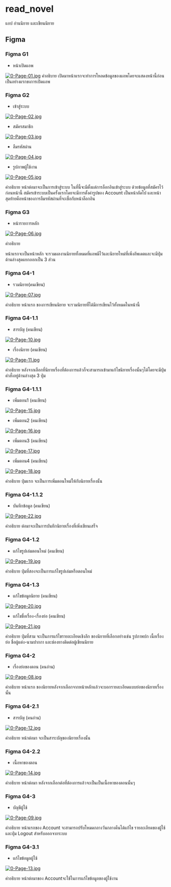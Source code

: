 # read_novel

แอป อ่านนิยาย และเขียนนิยาย
## Figma
### Figma G1

- หน้าเปิดแอพ

[![0-Page-01.jpg](https://i.postimg.cc/0yJ43WHb/0-Page-01.jpg)](https://postimg.cc/xXngNRQ2)
คำอธิบาย
เปิดมาหน้าแรกจะทำการโหลดข้อมูลของแอพโดยจะแสดงหน้านี้ก่อนเป็นอย่างแรกขงการเปิดแอพ
### Figma G2

- เข้าสู่ระบบ

[![0-Page-02.jpg](https://i.postimg.cc/fbRd1gMY/0-Page-02.jpg)](https://postimg.cc/Wdxtk8F4)

- สมัครสมาชิก

[![0-Page-03.jpg](https://i.postimg.cc/tgnq1h5L/0-Page-03.jpg)](https://postimg.cc/xkYDhNBR)

- ลืมรหัสผ่าน

[![0-Page-04.jpg](https://i.postimg.cc/kGJPy8QM/0-Page-04.jpg)](https://postimg.cc/0MB4kzXh)

- รูปภาพผู้ใช้งาน

[![0-Page-05.jpg](https://i.postimg.cc/zGsmc4Cc/0-Page-05.jpg)](https://postimg.cc/QFJnB4nQ)

คำอธิบาย
หน้าต่อมาจะเป็นการเข้าสู่ระบบ ในที่นี้จะมีตั้งแต่การล็อกอินเข้าสู่ระบบ ด้วยข้อมูลที่สมัครไว้ก่อนหน้านี้ สมัครเข้าระบบเป็นครั้งแรกโดยจะมีการตั้งค่ารูปของ Account เป็นหน้าถัดไป และหน้าสุดท้ายคือหน้าของการลืมรหัสผ่านที่จะเชื่อกับหน้าล็อกอิน

### Figma G3

- หน้ารายการหลัก

[![0-Page-06.jpg](https://i.postimg.cc/fLbvjR3n/0-Page-06.jpg)](https://postimg.cc/VS3Mz1BD)

คำอธิบาย

หน้าแรกจะเป็นหน้าหลัก จะรวมผลงานนิยายทั้งหมดที่แอพมีไว้และนิยายใหม่ที่เพิ่งอัพเดตและจะมีปุ่มด้านล่างสุดแยกออกเป็น 3 ส่วน

### Figma G4-1

- รวมนิยาย(คนเขียน)

[![0-Page-07.jpg](https://i.postimg.cc/zfzQ65Lp/0-Page-07.jpg)](https://postimg.cc/gx74LCH6)

คำอธิบาย
หน้าแรก ของการเขียนนิยาย จะรวมนิยายที่ได้มีการเขียนไว้ทั้งหมดในหน้านี้

### Figma G4-1.1

- สารบัญ (คนเขียน)

[![0-Page-10.jpg](https://i.postimg.cc/pXkzkHHP/0-Page-10.jpg)](https://postimg.cc/crgv4PCz)

- เรื่องนิยาย (คนเขียน)

[![0-Page-11.jpg](https://i.postimg.cc/PJyp6m0S/0-Page-11.jpg)](https://postimg.cc/vx1ZT6Yn)

คำอธิบาย
หลังจากเลือกที่นิยายเรื่องที่ต้องการแล้วก็จะสามารถเข้ามาแก้ไขนิยายเรื่องนั้นๆได้โดยจะมีปุ่มคำสั่งอยู่ด้านล่างสุด 3 ปุ่ม

### Figma G4-1.1.1

- เพิ่มตอน1 (คนเขียน)

[![0-Page-15.jpg](https://i.postimg.cc/Vkqy2DKs/0-Page-15.jpg)](https://postimg.cc/dhVSymMg)

- เพิ่มตอน2 (คนเขียน)

[![0-Page-16.jpg](https://i.postimg.cc/fWdhxzY0/0-Page-16.jpg)](https://postimg.cc/grG5pPSY)

- เพิ่มตอน3 (คนเขียน)

[![0-Page-17.jpg](https://i.postimg.cc/vHmLJBX4/0-Page-17.jpg)](https://postimg.cc/V53CMzxw)

- เพิ่มตอน4 (คนเขียน)

[![0-Page-18.jpg](https://i.postimg.cc/GpzpncXp/0-Page-18.jpg)](https://postimg.cc/Ny9t1wqh)

คำอธิบาย
ปุ่มแรก จะเป็นการเพิ่มตอนใหม่ให้กับนิยายเรื่องนั้น

### Figma G4-1.1.2

- บันทึกข้อมูล (คนเขียน)

[![0-Page-22.jpg](https://i.postimg.cc/Zqg55fhk/0-Page-22.jpg)](https://postimg.cc/CZGgvs1J)

คำอธิบาย
ต่อมาจะเป็นการบันทึกนิยายเรื่องที่เพิ่งเขียนเสร็จ

### Figma G4-1.2

- แก้ไขรูปเล่มตอนใหม่ (คนเขียน)

[![0-Page-19.jpg](https://i.postimg.cc/DfS16DzG/0-Page-19.jpg)](https://postimg.cc/MX8cK9VZ)

คำอธิบาย
ปุ่มที่สองจะเป็นการแก้ไขรูปเล่มหรือตอนใหม่

### Figma G4-1.3

- แก้ไขข้อมูลนิยาย (คนเขียน)

[![0-Page-20.jpg](https://i.postimg.cc/44pxXbLM/0-Page-20.jpg)](https://postimg.cc/qgMTLndX)

- แก้ไขชื่อเรื่อง-เรื่องย่อ (คนเขียน)

[![0-Page-21.jpg](https://i.postimg.cc/5tHfTwQs/0-Page-21.jpg)](https://postimg.cc/zLrmRHjh)

คำอธิบาย
ปุ่มที่สาม จะเป็นการแก้ไขรายละเอียดเชิงลึก ของนิยายที่เลือกอย่างเช่น รูปภาพปก เนื้อเรื่องย่อ ชื่อผู้แต่ง-นามปากกา และช่องทางติดต่อผู้เขียนนิยาย

### Figma G4-2

- เรื่องย่อของตอน (คนอ่าน)

[![0-Page-08.jpg](https://i.postimg.cc/L8Hv6DH8/0-Page-08.jpg)](https://postimg.cc/MvF19yMC)

คำอธิบาย
หน้าแรก ของนิยายหลังจากเลือกจากหน้าหลักแล้วจะบอกรายละเอียดแบบย่อของนิยายเรื่องนั้น

### Figma G4-2.1

- สารบัญ (คนอ่าน)

[![0-Page-12.jpg](https://i.postimg.cc/QNmFZJnb/0-Page-12.jpg)](https://postimg.cc/5jH4wLJY)

คำอธิบาย
หน้าต่อมา จะเป็นสาระบัญของนิยายเรื่องนั้น

### Figma G4-2.2

- เนื้อหาของตอน

[![0-Page-14.jpg](https://i.postimg.cc/h4ZK0y5H/0-Page-14.jpg)](https://postimg.cc/grR9zDdD)

คำอธิบาย
หน้าต่อมา หลังจากเลือกต่อที่ต้องการแล้วจะเป็นเป็นเนื้อหาของตอนนั้นๆ

### Figma G4-3

- บัญชีผู้ใช้

[![0-Page-09.jpg](https://i.postimg.cc/fRTjhbK3/0-Page-09.jpg)](https://postimg.cc/rK3t1M7c)

คำอธิบาย
หน้าแรกของ Account จะสามารถปรับโหมดกลางวันกลางคืนได้แก้ไข รายละเอียดของผู้ใช้และปุ่ม Logout สำหรับออกจากระบบ

### Figma G4-3.1

- แก้ไขข้อมูลผู้ใช้

[![0-Page-13.jpg](https://i.postimg.cc/J7pz24GY/0-Page-13.jpg)](https://postimg.cc/0rJv6vG7) 

คำอธิบาย
หน้าต่อมาของ Accountจะใช้ในการแก้ไขข้อมูลของผู้ใช้งาน

